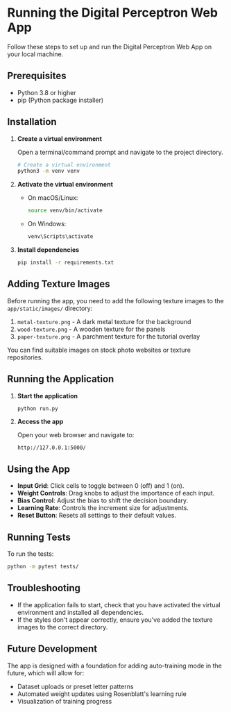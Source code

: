 # Running the Digital Perceptron Web App

Follow these steps to set up and run the Digital Perceptron Web App on your local machine.

## Prerequisites

- Python 3.8 or higher
- pip (Python package installer)

## Installation

1. **Create a virtual environment**

   Open a terminal/command prompt and navigate to the project directory.

   ```bash
   # Create a virtual environment
   python3 -m venv venv
   ```

2. **Activate the virtual environment**

   - On macOS/Linux:
     ```bash
     source venv/bin/activate
     ```
   - On Windows:
     ```bash
     venv\Scripts\activate
     ```

3. **Install dependencies**

   ```bash
   pip install -r requirements.txt
   ```

## Adding Texture Images

Before running the app, you need to add the following texture images to the `app/static/images/` directory:

1. `metal-texture.png` - A dark metal texture for the background
2. `wood-texture.png` - A wooden texture for the panels
3. `paper-texture.png` - A parchment texture for the tutorial overlay

You can find suitable images on stock photo websites or texture repositories.

## Running the Application

1. **Start the application**

   ```bash
   python run.py
   ```

2. **Access the app**

   Open your web browser and navigate to:
   ```
   http://127.0.0.1:5000/
   ```

## Using the App

- **Input Grid**: Click cells to toggle between 0 (off) and 1 (on).
- **Weight Controls**: Drag knobs to adjust the importance of each input.
- **Bias Control**: Adjust the bias to shift the decision boundary.
- **Learning Rate**: Controls the increment size for adjustments.
- **Reset Button**: Resets all settings to their default values.

## Running Tests

To run the tests:

```bash
python -m pytest tests/
```

## Troubleshooting

- If the application fails to start, check that you have activated the virtual environment and installed all dependencies.
- If the styles don't appear correctly, ensure you've added the texture images to the correct directory.

## Future Development

The app is designed with a foundation for adding auto-training mode in the future, which will allow for:

- Dataset uploads or preset letter patterns
- Automated weight updates using Rosenblatt's learning rule
- Visualization of training progress 